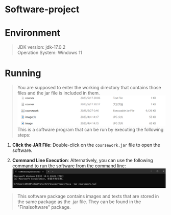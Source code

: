 # Software-project
# Environment 
> JDK version: jdk-17.0.2<br>
> Operation System: Windows 11<br>
# Running
> You are supposed to enter the working directory that contains those files and the jar file is included in them.<br>
![img_3.png](img_3.png)<br>
> This is a software program that can be run by executing the following steps:

1. **Click the JAR File**: Double-click on the `coursework.jar` file to open the software.

2. **Command Line Execution**: Alternatively, you can use the following command to run the software from the command line:
![img_4.png](img_4.png)<br>
> This software package contains images and texts that are stored in the same package as the .jar file. They can be found in the "Finalsoftware" package.
